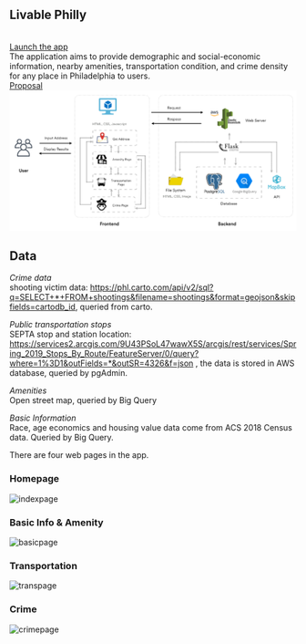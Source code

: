 ## Livable Philly
<br>[Launch the app](http://tolivablephilly-env.eba-wa279umj.us-east-1.elasticbeanstalk.com/)
<br>The application aims to provide demographic and social-economic information, nearby amenities, transportation condition, and crime density for any place in Philadelphia to users.
<br>[Proposal](https://github.com/MUSA-509/final-project-jacey-tingting/blob/main/FinalProjectProposal.md)
![webarc](https://github.com/MUSA-509/final-project-jacey-tingting/blob/main/Web_Architecture.png)

## Data

*Crime data*
<br>shooting victim data: https://phl.carto.com/api/v2/sql?q=SELECT+*+FROM+shootings&filename=shootings&format=geojson&skipfields=cartodb_id, queried from carto.

*Public transportation stops*
<br> SEPTA stop and station location: https://services2.arcgis.com/9U43PSoL47wawX5S/arcgis/rest/services/Spring_2019_Stops_By_Route/FeatureServer/0/query?where=1%3D1&outFields=*&outSR=4326&f=json , the data is stored in AWS database, queried by pgAdmin.

*Amenities*
<br> Open street map, queried by Big Query

*Basic Information*
<br>Race, age economics and housing value data come from ACS 2018 Census data. Queried by Big Query.

There are four web pages in the app.
### Homepage
![indexpage](https://github.com/MUSA-509/final-project-jacey-tingting/blob/main/demo/index_page.gif)
### Basic Info & Amenity
![basicpage](https://github.com/MUSA-509/final-project-jacey-tingting/blob/main/demo/basic_amenity.gif)
### Transportation
![transpage](https://github.com/MUSA-509/final-project-jacey-tingting/blob/main/demo/transportation.gif)
### Crime
![crimepage](https://github.com/MUSA-509/final-project-jacey-tingting/blob/main/demo/crime_density.gif)
